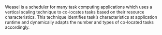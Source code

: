 Weasel is a scheduler for many task computing applications which uses a vertical scaling technique to co-locates tasks based on
their resource characteristics. This technique identifies task’s characteristics at application runtime and dynamically adapts the number and types of co-located tasks accordingly.
